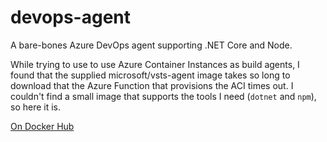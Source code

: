 # devops-agent
A bare-bones Azure DevOps agent supporting .NET Core and Node.

While trying to use to use Azure Container Instances as build agents, I found that the supplied microsoft/vsts-agent image takes so long to download that the Azure Function that provisions the ACI times out. I couldn't find a small image that supports the tools I need (`dotnet` and `npm`), so here it is.

[On Docker Hub](https://hub.docker.com/r/skipleam/devops-agent)
